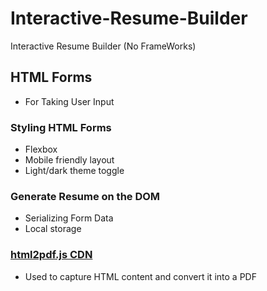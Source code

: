 # Interactive-Resume-Builder
Interactive Resume Builder (No FrameWorks)



## HTML Forms
- For Taking User Input
### Styling HTML Forms
- Flexbox
- Mobile friendly layout
- Light/dark theme toggle

### Generate Resume on the DOM
- Serializing Form Data
- Local storage

### [html2pdf.js CDN](https://cdnjs.com/libraries/html2pdf.js/0.8.0)
- Used to capture HTML content and convert it into a PDF


